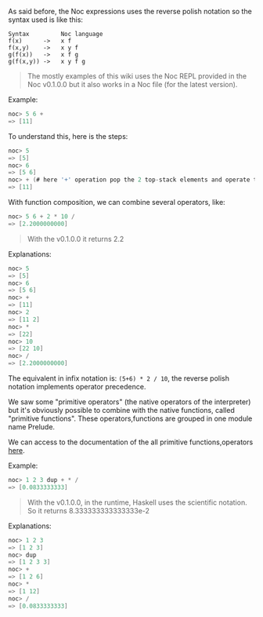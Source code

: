 As said before, the Noc expressions uses the reverse polish notation so
the syntax used is like this:

```
Syntax         Noc language 
f(x)      ->   x f
f(x,y)    ->   x y f
g(f(x))   ->   x f g
g(f(x,y)) ->   x y f g 
```

> The mostly examples of this wiki uses the Noc REPL provided in the Noc v0.1.0.0 but it also works in a Noc file (for the latest version).

Example:

```scala
noc> 5 6 +
=> [11]
```

To understand this, here is the steps:

```scala
noc> 5
=> [5]
noc> 6
=> [5 6]
noc> + (# here '+' operation pop the 2 top-stack elements and operate them)
=> [11]
```

With function composition, we can combine several operators, like:

```scala
noc> 5 6 + 2 * 10 /
=> [2.2000000000]
```

> With the v0.1.0.0 it returns 2.2

Explanations:

```scala
noc> 5
=> [5]
noc> 6
=> [5 6]
noc> +
=> [11]
noc> 2
=> [11 2]
noc> *
=> [22]
noc> 10
=> [22 10]
noc> /
=> [2.2000000000]
```

The equivalent in infix notation is: `(5+6) * 2 / 10`, the reverse polish notation implements operator precedence.

We saw some "primitive operators" (the native operators of the interpreter) but it's obviously possible to combine with the native functions, called "primitive functions". These operators,functions are grouped in one module name Prelude.

We can access to the documentation of the all primitive functions,operators [here](primitives.html).

Example:

```scala
noc> 1 2 3 dup + * /
=> [0.0833333333]
```

> With the v0.1.0.0, in the runtime, Haskell uses the scientific notation. So it returns 8.333333333333333e-2

Explanations:

```scala
noc> 1 2 3
=> [1 2 3]
noc> dup
=> [1 2 3 3]
noc> +
=> [1 2 6]
noc> *
=> [1 12]
noc> /
=> [0.0833333333]
```

